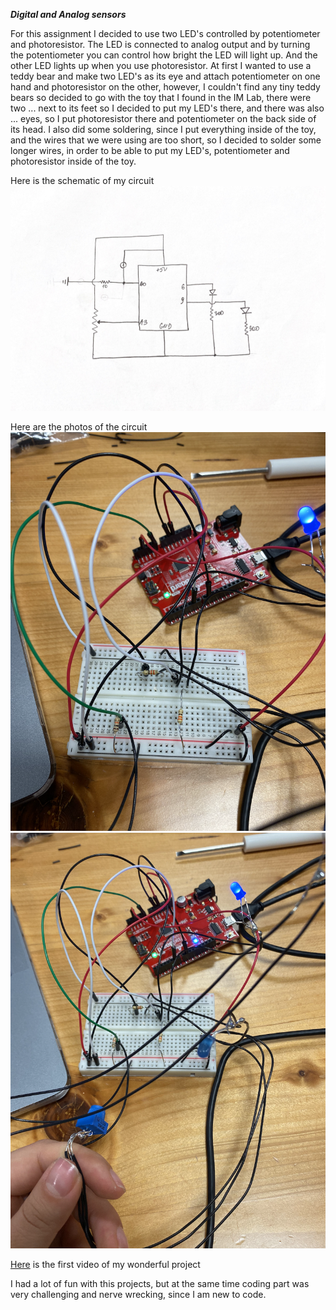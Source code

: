 ***Digital and Analog sensors***

For this assignment I decided to use two LED's controlled by potentiometer and photoresistor.
The LED is connected to analog output and by turning the potentiometer you can control how bright the LED will light up. And the other LED lights up when you use photoresistor. At first I wanted to use a teddy bear and make two LED's as its eye and attach potentiometer on one hand and photoresistor on the other, however, I couldn't find any tiny teddy bears so decided to go with the toy that I found in the IM Lab, there were two ... next to its feet so I decided to put my LED's there, and there was also ... eyes, so I put photoresistor there and potentiometer on the back side of its head. I also did some soldering, since I put everything inside of the toy, and the wires that we were using are too short, so I decided to solder some longer wires, in order to be able to put my LED's, potentiometer and photoresistor inside of the toy. 

Here is the schematic of my circuit
![](circuit.png)

Here are the photos of the circuit 
![](1.png)
![](2.png)

[Here](https://youtu.be/mP68UGV3s5g) is the first video of my wonderful project

I had a lot of fun with this projects, but at the same time coding part was very challenging and nerve wrecking, since I am new to code. 
